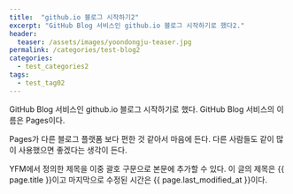 ```yaml
---
title:  "github.io 블로그 시작하기2"
excerpt: "GitHub Blog 서비스인 github.io 블로그 시작하기로 했다2."
header:
  teaser: /assets/images/yoondongju-teaser.jpg
permalink: /categories/test-blog2
categories:
  - test_categories2
tags:
  - test_tag02
---
```


GitHub Blog 서비스인 github.io 블로그 시작하기로 했다.
GitHub Blog 서비스의 이름은 Pages이다.

Pages가 다른 블로그 플랫폼 보다 편한 것 같아서 마음에 든다.
다른 사람들도 같이 많이 사용했으면 좋겠다는 생각이 든다.

YFM에서 정의한 제목을 이중 괄호 구문으로 본문에 추가할 수 있다.
이 글의 제목은 {{ page.title }}이고
마지막으로 수정된 시간은 {{ page.last_modified_at }}이다.
